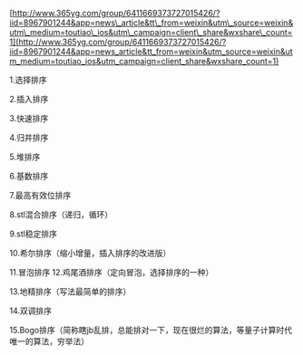 [http://www.365yg.com/group/6411669373727015426/?iid=8967901244&app=news\_article&tt\_from=weixin&utm\_source=weixin&utm\_medium=toutiao\_ios&utm\_campaign=client\_share&wxshare\_count=1](http://www.365yg.com/group/6411669373727015426/?iid=8967901244&app=news_article&tt_from=weixin&utm_source=weixin&utm_medium=toutiao_ios&utm_campaign=client_share&wxshare_count=1)

1.选择排序

2.插入排序

3.快速排序

4.归并排序

5.堆排序

6.基数排序

7.最高有效位排序

8.stl混合排序（递归，循环）

9.stl稳定排序

10.希尔排序（缩小增量，插入排序的改进版）

11.冒泡排序 12.鸡尾酒排序（定向冒泡，选择排序的一种）

13.地精排序（写法最简单的排序）

14.双调排序

15.Bogo排序（简称瞎jb乱排，总能排对一下，现在很烂的算法，等量子计算时代唯一的算法，穷举法）

